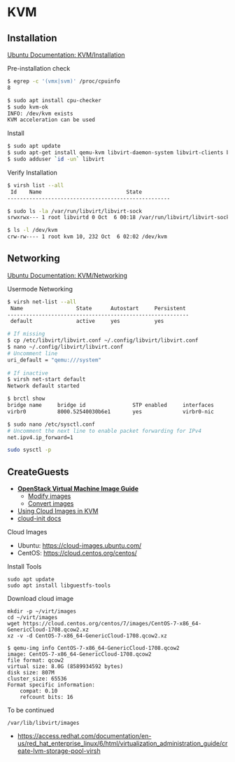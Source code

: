 # KVM

## Installation

[Ubuntu Documentation: KVM/Installation](https://help.ubuntu.com/community/KVM/Installation)

Pre-installation check
```bash
$ egrep -c '(vmx|svm)' /proc/cpuinfo
8

$ sudo apt install cpu-checker
$ sudo kvm-ok
INFO: /dev/kvm exists
KVM acceleration can be used
```

Install
```bash
$ sudo apt update
$ sudo apt-get install qemu-kvm libvirt-daemon-system libvirt-clients bridge-utils
$ sudo adduser `id -un` libvirt
```

Verify Installation
```bash
$ virsh list --all
 Id    Name                           State
----------------------------------------------------

$ sudo ls -la /var/run/libvirt/libvirt-sock
srwxrwx--- 1 root libvirtd 0 Oct  6 00:18 /var/run/libvirt/libvirt-sock

$ ls -l /dev/kvm
crw-rw---- 1 root kvm 10, 232 Oct  6 02:02 /dev/kvm
```

## Networking

[Ubuntu Documentation: KVM/Networking](https://help.ubuntu.com/community/KVM/Networking)

Usermode Networking

```sh
$ virsh net-list --all
 Name                 State      Autostart     Persistent
----------------------------------------------------------
 default              active     yes           yes

# If missing
$ cp /etc/libvirt/libvirt.conf ~/.config/libvirt/libvirt.conf
$ nano ~/.config/libvirt/libvirt.conf
# Uncomment line
uri_default = "qemu:///system"
 
# If inactive
$ virsh net-start default
Network default started

$ brctl show
bridge name     bridge id               STP enabled     interfaces
virbr0          8000.52540030b6e1       yes             virbr0-nic

$ sudo nano /etc/sysctl.conf
# Uncomment the next line to enable packet forwarding for IPv4
net.ipv4.ip_forward=1

sudo sysctl -p
```

## CreateGuests

- **[OpenStack Virtual Machine Image Guide](https://docs.openstack.org/image-guide/index.html)**
  - [Modify images](https://docs.openstack.org/image-guide/modify-images.html)
  - [Convert images](https://docs.openstack.org/image-guide/convert-images.html)
- [Using Cloud Images in KVM](https://www.theurbanpenguin.com/using-cloud-images-in-kvm/)
- [cloud-init docs](https://cloudinit.readthedocs.io/en/latest/index.html)

Cloud Images
* Ubuntu: https://cloud-images.ubuntu.com/
* CentOS: https://cloud.centos.org/centos/

Install Tools
```
sudo apt update
sudo apt install libguestfs-tools
```

Download cloud image
```
mkdir -p ~/virt/images
cd ~/virt/images
wget https://cloud.centos.org/centos/7/images/CentOS-7-x86_64-GenericCloud-1708.qcow2.xz
xz -v -d CentOS-7-x86_64-GenericCloud-1708.qcow2.xz

$ qemu-img info CentOS-7-x86_64-GenericCloud-1708.qcow2
image: CentOS-7-x86_64-GenericCloud-1708.qcow2
file format: qcow2
virtual size: 8.0G (8589934592 bytes)
disk size: 807M
cluster_size: 65536
Format specific information:
    compat: 0.10
    refcount bits: 16
```

To be continued
```
/var/lib/libvirt/images
```

* https://access.redhat.com/documentation/en-us/red_hat_enterprise_linux/6/html/virtualization_administration_guide/create-lvm-storage-pool-virsh
